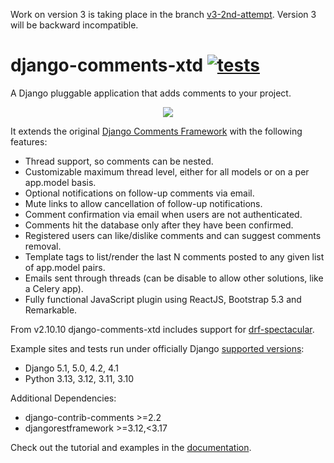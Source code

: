 Work on version 3 is taking place in the branch [v3-2nd-attempt](https://github.com/danirus/django-comments-xtd/tree/v3-2nd-attempt). Version 3 will be backward incompatible.

# django-comments-xtd  [![tests](https://github.com/danirus/django-comments-xtd/workflows/tests/badge.svg)](https://github.com/danirus/django-comments-xtd/actions/workflows/ci-pipeline.yml)

A Django pluggable application that adds comments to your project.

<p align="center"><img align="center" src="https://github.com/danirus/django-comments-xtd/blob/raw/v2/docs/images/cover.light.png"></p>

It extends the original [Django Comments Framework](https://pypi.python.org/pypi/django-contrib-comments) with the following features:

* Thread support, so comments can be nested.
* Customizable maximum thread level, either for all models or on a per app.model basis.
* Optional notifications on follow-up comments via email.
* Mute links to allow cancellation of follow-up notifications.
* Comment confirmation via email when users are not authenticated.
* Comments hit the database only after they have been confirmed.
* Registered users can like/dislike comments and can suggest comments removal.
* Template tags to list/render the last N comments posted to any given list of app.model pairs.
* Emails sent through threads (can be disable to allow other solutions, like a Celery app).
* Fully functional JavaScript plugin using ReactJS, Bootstrap 5.3 and Remarkable.

From v2.10.10 django-comments-xtd includes support for [drf-spectacular](https://pypi.org/search/?q=drf-spectacular).

Example sites and tests run under officially Django [supported versions](https://www.djangoproject.com/download/#supported-versions):

* Django 5.1, 5.0, 4.2, 4.1
* Python 3.13, 3.12, 3.11, 3.10

Additional Dependencies:

* django-contrib-comments >=2.2
* djangorestframework >=3.12,<3.17


Check out the tutorial and examples in the [documentation](http://readthedocs.org/docs/django-comments-xtd/).
